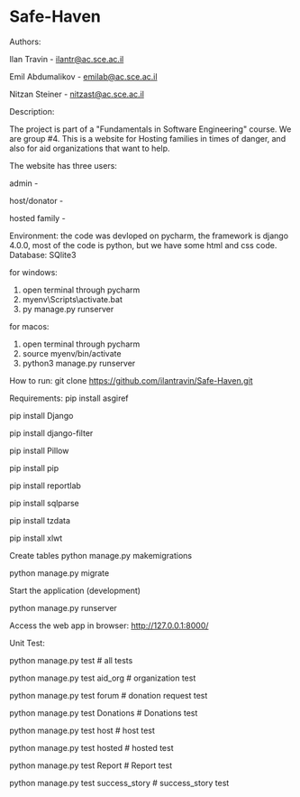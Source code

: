 # Safe-Haven
 
Authors: 

Ilan Travin - ilantr@ac.sce.ac.il

Emil Abdumalikov - emilab@ac.sce.ac.il

Nitzan Steiner - nitzast@ac.sce.ac.il

Description:

The project is part of a "Fundamentals in Software Engineering" course. We are group #4. This is a website for Hosting families in times of danger, and also for aid organizations that want to help.

The website has three users:

admin -

host/donator -

hosted family - 


Environment:
the code was devloped on pycharm, the framework is django 4.0.0, most of the code is python, but we have some html and css code. Database: SQlite3

for windows:
1. open terminal through pycharm
2. myenv\Scripts\activate.bat
3. py manage.py runserver

for macos:
1. open terminal through pycharm
2. source myenv/bin/activate
3. python3 manage.py runserver

How to run:
git clone https://github.com/ilantravin/Safe-Haven.git

Requirements:
pip install asgiref

pip install Django 
  
pip install django-filter  

pip install Pillow 

pip install pip

pip install reportlab 

pip install sqlparse

pip install tzdata

pip install xlwt


Create tables
 python manage.py makemigrations

 python manage.py migrate

 
Start the application (development)

python manage.py runserver

Access the web app in browser: http://127.0.0.1:8000/

Unit Test:

python manage.py test                # all tests

python manage.py test aid_org        # organization test

python manage.py test forum          # donation request test

python manage.py test Donations      # Donations test

python manage.py test host           # host test

python manage.py test hosted         # hosted test

python manage.py test Report         # Report test

python manage.py test success_story  # success_story test

